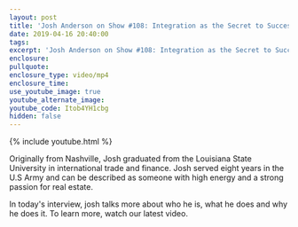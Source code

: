 ```yaml
---
layout: post
title: 'Josh Anderson on Show #108: Integration as the Secret to Success'
date: 2019-04-16 20:40:00
tags:
excerpt: 'Josh Anderson on Show #108: Integration as the Secret to Success'
enclosure:
pullquote:
enclosure_type: video/mp4
enclosure_time:
use_youtube_image: true
youtube_alternate_image:
youtube_code: Itob4YH1cbg
hidden: false
---
```


{% include youtube.html %}

Originally from Nashville, Josh graduated from the Louisiana State University in international trade and finance. Josh served eight years in the U.S Army and can be described as someone with high energy and a strong passion for real estate.

In today's interview, josh talks more about who he is, what he does and why he does it. To learn more, watch our latest video.
